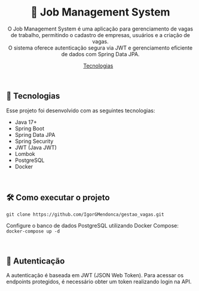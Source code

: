 <h1 align="center"> 🏢 Job Management System </h1>

<p align="center">
 O Job Management System é uma aplicação para gerenciamento de vagas de trabalho, permitindo o cadastro de empresas, usuários e a criação de vagas. <br/>
 O sistema oferece autenticação segura via JWT e gerenciamento eficiente de dados com Spring Data JPA.
</p>

<p align="center">
  <a href="#-tecnologias">Tecnologias</a>&nbsp;&nbsp;&nbsp;
</p>

<br>

## 🚀 Tecnologias

Esse projeto foi desenvolvido com as seguintes tecnologias:

- Java 17+
- Spring Boot
- Spring Data JPA
- Spring Security
- JWT (Java JWT)
- Lombok
- PostgreSQL
- Docker

<br>

## 🛠️ Como executar o projeto

``` git clone https://github.com/IgorGMendonca/gestao_vagas.git ```

Configure o banco de dados PostgreSQL utilizando Docker Compose:
``` docker-compose up -d ```

<br>

## 🔐 Autenticação
A autenticação é baseada em JWT (JSON Web Token). Para acessar os endpoints protegidos, é necessário obter um token realizando login na API.














